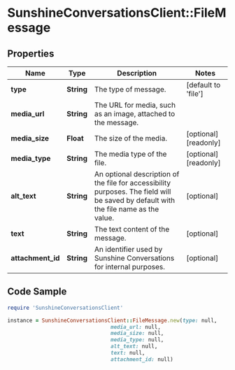 # SunshineConversationsClient::FileMessage

## Properties

Name | Type | Description | Notes
------------ | ------------- | ------------- | -------------
**type** | **String** | The type of message. | [default to &#39;file&#39;]
**media_url** | **String** | The URL for media, such as an image, attached to the message. | 
**media_size** | **Float** | The size of the media. | [optional] [readonly] 
**media_type** | **String** | The media type of the file. | [optional] [readonly] 
**alt_text** | **String** | An optional description of the file for accessibility purposes. The field will be saved by default with the file name as the value. | [optional] 
**text** | **String** | The text content of the message. | [optional] 
**attachment_id** | **String** | An identifier used by Sunshine Conversations for internal purposes. | [optional] 

## Code Sample

```ruby
require 'SunshineConversationsClient'

instance = SunshineConversationsClient::FileMessage.new(type: null,
                                 media_url: null,
                                 media_size: null,
                                 media_type: null,
                                 alt_text: null,
                                 text: null,
                                 attachment_id: null)
```


